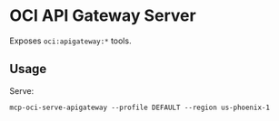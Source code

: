 # OCI API Gateway Server

Exposes `oci:apigateway:*` tools.

## Usage
Serve:
```
mcp-oci-serve-apigateway --profile DEFAULT --region us-phoenix-1
```
